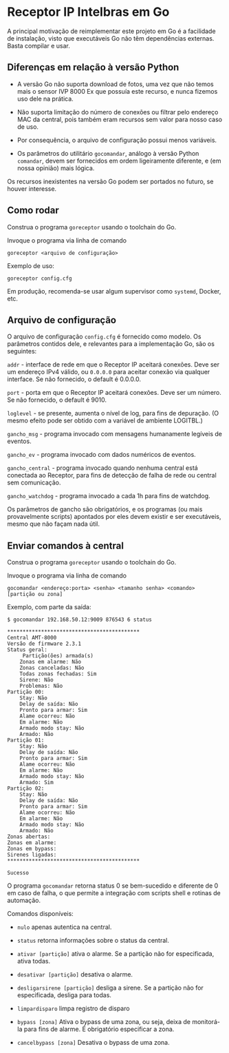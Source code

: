 # Receptor IP Intelbras em Go

A principal motivação de reimplementar este projeto em Go é a facilidade de instalação,
visto que executáveis Go não têm dependências externas. Basta compilar e usar. 

## Diferenças em relação à versão Python

- A versão Go não suporta download de fotos, uma vez que não temos mais o sensor
IVP 8000 Ex que possuía este recurso, e nunca fizemos uso dele na prática.

- Não suporta limitação do número de conexões ou filtrar pelo endereço MAC da central,
pois também eram recursos sem valor para nosso caso de uso.

- Por consequência, o arquivo de configuração possui menos variáveis.

- Os parâmetros do utilitário `gocomandar`, análogo à versão Python `comandar`, devem ser
fornecidos em ordem ligeiramente diferente, e (em nossa opinião) mais lógica.

Os recursos inexistentes na versão Go podem ser portados no futuro, se houver interesse.

## Como rodar

Construa o programa `goreceptor` usando o toolchain do Go.

Invoque o programa via linha de comando

```
goreceptor <arquivo de configuração>
```

Exemplo de uso:

```
goreceptor config.cfg
```

Em produção, recomenda-se usar algum supervisor como `systemd`, Docker, etc.

## Arquivo de configuração

O arquivo de configuração ``config.cfg`` é fornecido como modelo. Os parâmetros
contidos dele, e relevantes para a implementação Go, são os seguintes:

``addr`` - interface de rede em que o Receptor IP aceitará conexões.
Deve ser um endereço IPv4 válido, ou `0.0.0.0` para aceitar conexão via qualquer interface.
Se não fornecido, o default é 0.0.0.0.

``port`` - porta em que o Receptor IP aceitará conexões. Deve ser um número.
Se não fornecido, o default é 9010.

``loglevel`` - se presente, aumenta o nível de log, para fins de depuração. (O mesmo efeito pode ser obtido 
com a variável de ambiente LOGITBL.)

``gancho_msg`` - programa invocado com mensagens humanamente legíveis de eventos.

``gancho_ev`` - programa invocado com dados numéricos de eventos.

``gancho_central`` - programa invocado quando nenhuma central está conectada ao Receptor,
para fins de detecção de falha de rede ou central sem comunicação.

``gancho_watchdog`` - programa invocado a cada 1h para fins de watchdog.

Os parâmetros de gancho são obrigatórios, e os programas (ou mais provavelmente scripts) apontados por eles
devem existir e ser executáveis, mesmo que não façam nada útil.

## Enviar comandos à central

Construa o programa `goreceptor` usando o toolchain do Go.

Invoque o programa via linha de comando

```
gocomandar <endereço:porta> <senha> <tamanho senha> <comando> [partição ou zona]
```

Exemplo, com parte da saída:

```
$ gocomandar 192.168.50.12:9009 876543 6 status

*******************************************
Central AMT-8000
Versão de firmware 2.3.1
Status geral:
	 Partição(ões) armada(s)
	Zonas em alarme: Não
	Zonas canceladas: Não
	Todas zonas fechadas: Sim
	Sirene: Não
	Problemas: Não
Partição 00:
	Stay: Não
	Delay de saída: Não
	Pronto para armar: Sim
	Alame ocorreu: Não
	Em alarme: Não
	Armado modo stay: Não
	Armado: Não
Partição 01:
	Stay: Não
	Delay de saída: Não
	Pronto para armar: Sim
	Alame ocorreu: Não
	Em alarme: Não
	Armado modo stay: Não
	Armado: Sim
Partição 02:
	Stay: Não
	Delay de saída: Não
	Pronto para armar: Sim
	Alame ocorreu: Não
	Em alarme: Não
	Armado modo stay: Não
	Armado: Não
Zonas abertas:
Zonas em alarme:
Zonas em bypass:
Sirenes ligadas:
*******************************************

Sucesso
```

O programa `gocomandar` retorna status 0 se bem-sucedido e diferente de 0 em caso de falha, o que permite a integração com scripts
shell e rotinas de automação.

Comandos disponíveis: 

- `nulo` apenas autentica na central.

- `status` retorna informações sobre o status da central.

- `ativar [partição]` ativa o alarme. Se a partição não for especificada, ativa todas.

- `desativar [partição]` desativa o alarme.

- `desligarsirene [partição]` desliga a sirene. Se a partição não for especificada, desliga para todas.

- `limpardisparo` limpa registro de disparo

- `bypass [zona]` Ativa o bypass de uma zona, ou seja, deixa de monitorá-la para fins de alarme. É obrigatório especificar a zona.

- `cancelbypass [zona]` Desativa o bypass de uma zona.
